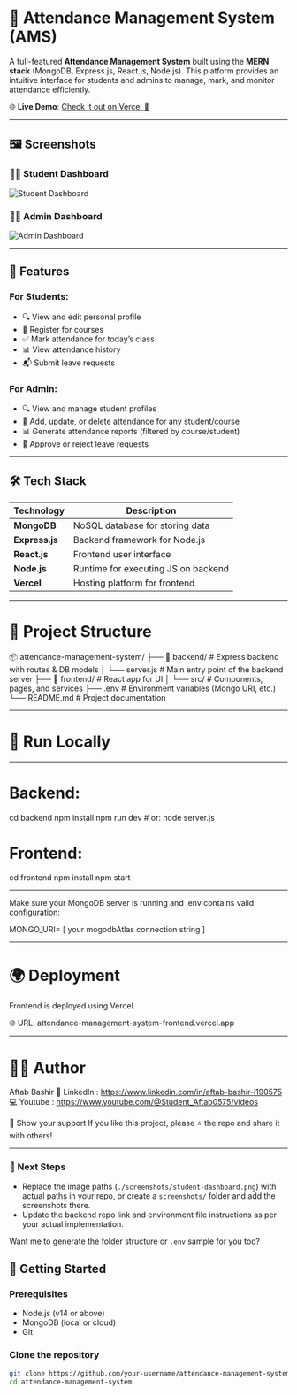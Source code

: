 # 📘 Attendance Management System (AMS)

A full-featured **Attendance Management System** built using the **MERN stack** (MongoDB, Express.js, React.js, Node.js). This platform provides an intuitive interface for students and admins to manage, mark, and monitor attendance efficiently.

🌐 **Live Demo**: [Check it out on Vercel 🚀](https://attendance-managment-system-frontend.vercel.app)

---

## 🖼️ Screenshots

### 👨‍🎓 Student Dashboard
![Student Dashboard](./screenshots/student-dashboard.png)

### 👨‍💼 Admin Dashboard
![Admin Dashboard](./screenshots/admin-dashboard.png)

---

## 📌 Features

### For Students:
- 🔍 View and edit personal profile
- 📝 Register for courses
- ✅ Mark attendance for today’s class
- 📊 View attendance history
- 📬 Submit leave requests

### For Admin:
- 🔍 View and manage student profiles
- 📅 Add, update, or delete attendance for any student/course
- 📊 Generate attendance reports (filtered by course/student)
- 📩 Approve or reject leave requests

---

## 🛠️ Tech Stack

| Technology     | Description                           |
|----------------|---------------------------------------|
| **MongoDB**    | NoSQL database for storing data       |
| **Express.js** | Backend framework for Node.js         |
| **React.js**   | Frontend user interface               |
| **Node.js**    | Runtime for executing JS on backend   |
| **Vercel**     | Hosting platform for frontend         |

---

# 📁 Project Structure

📦 attendance-management-system/
├── 📁 backend/              # Express backend with routes & DB models
│   └── server.js           # Main entry point of the backend server
├── 📁 frontend/             # React app for UI
│   └── src/                # Components, pages, and services
├── .env                    # Environment variables (Mongo URI, etc.)
└── README.md               # Project documentation

---

# 🧪 Run Locally

---

# Backend:
cd backend
npm install
npm run dev   # or: node server.js

# Frontend:
cd frontend
npm install
npm start

---

Make sure your MongoDB server is running and .env contains valid configuration:

MONGO_URI= [ your mogodbAtlas connection string ]

---

# 🌍 Deployment
Frontend is deployed using Vercel.

🌐 URL: attendance-management-system-frontend.vercel.app

--- 

# 👨‍💻 Author
Aftab Bashir
📧 LinkedIn : https://www.linkedin.com/in/aftab-bashir-i190575
💻 Youtube : https://www.youtube.com/@Student_Aftab0575/videos


🌟 Show your support
If you like this project, please ⭐ the repo and share it with others!

---

### 📝 Next Steps

- Replace the image paths (`./screenshots/student-dashboard.png`) with actual paths in your repo, or create a `screenshots/` folder and add the screenshots there.
- Update the backend repo link and environment file instructions as per your actual implementation.

Want me to generate the folder structure or `.env` sample for you too?

## 🚀 Getting Started

### Prerequisites

- Node.js (v14 or above)
- MongoDB (local or cloud)
- Git

### Clone the repository

```bash
git clone https://github.com/your-username/attendance-management-system.git
cd attendance-management-system
